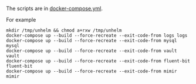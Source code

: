 The scripts are in [docker-compose.yml](./docker-compose.yml).

For example

```
mkdir /tmp/unhelm && chmod a+rxw /tmp/unhelm
docker-compose up --build --force-recreate --exit-code-from logs logs
docker-compose up --build --force-recreate --exit-code-from mysql mysql
docker-compose up --build --force-recreate --exit-code-from vault vault
docker-compose up --build --force-recreate --exit-code-from fluent-bit fluent-bit
docker-compose up --build --force-recreate --exit-code-from mimir mimir
```
